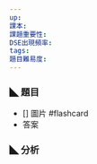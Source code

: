 ```yaml
---
up: 
課本: 
課題重要性: 
DSE出現頻率: 
tags: 
題目難易度:
---
```


### ◣ 題目
* []
 圖片 #flashcard
* 答案
### ◣ 分析
<!--ID: 1730771687086-->
